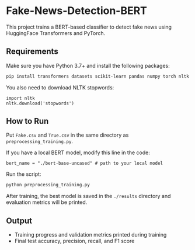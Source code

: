 

# Fake-News-Detection-BERT

This project trains a BERT-based classifier to detect fake news using HuggingFace Transformers and PyTorch.

## Requirements

Make sure you have Python 3.7+ and install the following packages:

```bash
pip install transformers datasets scikit-learn pandas numpy torch nltk
```

You also need to download NLTK stopwords:

```
import nltk
nltk.download('stopwords')
```

## How to Run

Put `Fake.csv` and `True.csv` in the same directory as `preprocessing_training.py`.

If you have a local BERT model, modify this line in the code:

```
bert_name = "./bert-base-uncased" # path to your local model 
```

Run the script:

```python main.py
python preprocessing_training.py
```

After training, the best model is saved in the `./results` directory and evaluation metrics will be printed.

## Output

- Training progress and validation metrics printed during training
- Final test accuracy, precision, recall, and F1 score